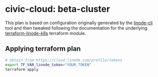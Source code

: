 # civic-cloud: beta-cluster

This plan is based on configuration originally generated by the [linode-cli](https://github.com/linode/linode-cli) tool and then tweaked following the documentation for the underlying [terraform-linode-k8s](https://github.com/linode/terraform-linode-k8s) terraform module.

## Applying terraform plan

```bash
# obtain from https://cloud.linode.com/profile/tokens
export TF_VAR_linode_token="YOUR_TOKEN"
terraform apply
```